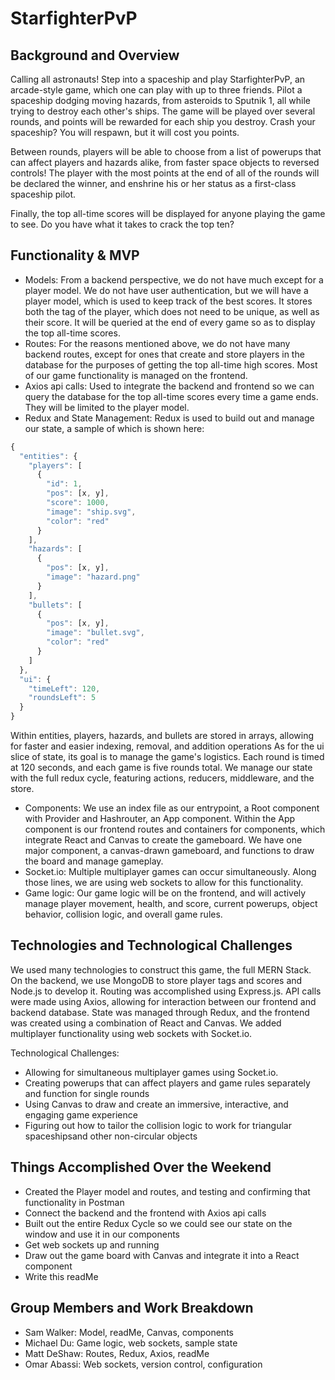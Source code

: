# StarfighterPvP

## Background and Overview
Calling all astronauts! Step into a spaceship and play StarfighterPvP, an arcade-style game, which one can play with up to three friends. Pilot a spaceship dodging moving hazards, from asteroids to Sputnik 1, all while trying to destroy each other's ships. The game will be played over several rounds, and points will be rewarded for each ship you destroy. Crash your spaceship? You will respawn, but it will cost you points.

Between rounds, players will be able to choose from a list of powerups that can affect players and hazards alike, from faster space objects to reversed controls! The player with the most points at the end of all of the rounds will be declared the winner, and enshrine his or her status as a first-class spaceship pilot.

Finally, the top all-time scores will be displayed for anyone playing the game to see. Do you have what it takes to crack the top ten?

## Functionality & MVP
* Models: From a backend perspective, we do not have much except for a player model. We do not have user authentication, but we will have a player model, which is used to keep track of the best scores. It stores both the tag of the player, which does not need to be unique, as well as their score. It will be queried at the end of every game so as to display the top all-time scores.
* Routes: For the reasons mentioned above, we do not have many backend routes, except for ones that create and store players in the database for the purposes of getting the top all-time high scores. Most of our game functionality is managed on the frontend.
* Axios api calls: Used to integrate the backend and frontend so we can query the database for the top all-time scores every time a game ends. They will be limited to the player model.
* Redux and State Management: Redux is used to build out and manage our state, a sample of which is shown here:
```javascript
{
  "entities": {
    "players": [
      {
        "id": 1,
        "pos": [x, y],
        "score": 1000,
        "image": "ship.svg",
        "color": "red"
      }
    ],
    "hazards": [
      {
        "pos": [x, y],
        "image": "hazard.png"
      }
    ],
    "bullets": [
      {
        "pos": [x, y],
        "image": "bullet.svg",
        "color": "red"
      }
    ]
  },
  "ui": {
    "timeLeft": 120,
    "roundsLeft": 5
  }
}
```
Within entities, players, hazards, and bullets are stored in arrays, allowing for faster and easier indexing, removal, and addition operations As for the ui slice of state, its goal is to manage the game's logistics. Each round is timed at 120 seconds, and each game is five rounds total. We manage our state with the full redux cycle, featuring actions, reducers, middleware, and the store.
* Components: We use an index file as our entrypoint, a Root component with Provider and Hashrouter, an App component. Within the App component is our frontend routes and containers for components, which integrate React and Canvas to create the gameboard. We have one major component, a canvas-drawn gameboard, and functions to draw the board and manage gameplay. 
* Socket.io: Multiple multiplayer games can occur simultaneously. Along those lines, we are using web sockets to allow for this functionality.
* Game logic: Our game logic will be on the frontend, and will actively manage player movement, health, and score, current powerups, object behavior, collision logic, and overall game rules.

## Technologies and Technological Challenges
We used many technologies to construct this game, the full MERN Stack. On the backend, we use MongoDB to store player tags and scores and Node.js to develop it. Routing was accomplished using Express.js. API calls were made using Axios, allowing for interaction between our frontend and backend database. State was managed through Redux, and the frontend was created using a combination of React and Canvas. We added multiplayer functionality using web sockets with Socket.io.

Technological Challenges:
* Allowing for simultaneous multiplayer games using Socket.io.
* Creating powerups that can affect players and game rules separately and function for single rounds
* Using Canvas to draw and create an immersive, interactive, and engaging game experience
* Figuring out how to tailor the collision logic to work for triangular spaceshipsand other non-circular objects

## Things Accomplished Over the Weekend
* Created the Player model and routes, and testing and confirming that functionality in Postman
* Connect the backend and the frontend with Axios api calls
* Built out the entire Redux Cycle so we could see our state on the window and use it in our components
* Get web sockets up and running
* Draw out the game board with Canvas and integrate it into a React component
* Write this readMe

## Group Members and Work Breakdown
* Sam Walker: Model, readMe, Canvas, components
* Michael Du: Game logic, web sockets, sample state
* Matt DeShaw: Routes, Redux, Axios, readMe
* Omar Abassi: Web sockets, version control, configuration
